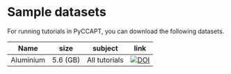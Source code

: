 # Sample datasets

For running tutorials in PyCCAPT, you can download the following datasets.

| Name      | size     | subject       | link                                                                                                        |
|-----------|----------|---------------|-------------------------------------------------------------------------------------------------------------|
| Aluminium | 5.6 (GB) | All tutorials | [![DOI](https://zenodo.org/badge/DOI/10.5281/zenodo.14673955.svg)](https://doi.org/10.5281/zenodo.14673955) |

                                                                                                                         